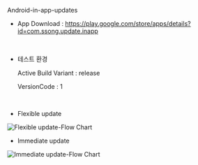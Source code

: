 Android-in-app-updates


* App Download : https://play.google.com/store/apps/details?id=com.ssong.update.inapp
<br>

* 테스트 환경 

  Active Build Variant : release
  
  VersionCode : 1
<br>

* Flexible update 

![Flexible update-Flow Chart](https://user-images.githubusercontent.com/50819260/101275959-3facd400-37ed-11eb-9a58-45e66496acea.png)
<br>

* Immediate update 

![Immediate update-Flow Chart](https://user-images.githubusercontent.com/50819260/101276075-ccf02880-37ed-11eb-8d5f-5c16653ea4ca.png)
<br>
